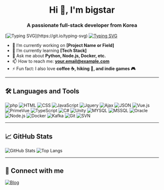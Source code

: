 <h1 align="center">Hi 👋, I'm bigstar</h1>
<h3 align="center">A passionate full-stack developer from Korea</h3>

[![Typing SVG](https://readme-typing-svg.demolab.com?font=Fira+Code&pause=1000&width=435&lines=%EA%B0%9C%EB%B0%9C%EC%9D%98+%EB%B0%B0%EC%9B%80%EC%9D%80+%EB%81%9D%EC%9D%B4+%EC%97%86%EB%8A%94+%EA%B2%83+%EA%B0%99%EC%8A%B5%EB%8B%88%EB%8B%A4.+;%EB%81%9D%EC%9D%B4+%EC%97%86%EB%8A%94+%EB%B0%B0%EC%9B%80%EC%9D%80;%EA%B0%9C%EB%B0%9C%EC%9E%90%EC%97%90%EA%B2%90+%EC%98%A4%ED%9E%88%EB%A0%A4+%EB%8D%94+%EC%A2%8B%EC%9D%80+%EC%9E%A5%EC%A0%90%EC%9D%B4%EC%9E%90%2C+;%EC%9E%90%EC%8B%A0%EC%9D%98+%EB%AC%B4%EA%B8%B0%EA%B0%80+%EC%95%84%EB%8B%90%EA%B9%8C+%EC%8B%B6%EC%8A%B5%EB%8B%88%EB%8B%A4.)](https://git.io/typing-svg)
[![Typing SVG](https://readme-typing-svg.demolab.com?font=Fira+Code&pause=1000&width=435&lines=%EB%81%9D%EC%9D%B4+%EC%97%86%EB%8A%94+%EB%B0%B0%EC%9B%80%EC%9D%80)](https://git.io/typing-svg)

- 🔭 I’m currently working on **[Project Name or Field]**
- 🌱 I’m currently learning **[Tech Stack]**
- 💬 Ask me about **Python, Node.js, Docker, etc.**
- 📫 How to reach me: **your.email@example.com**
- ⚡ Fun fact: I also love **coffee ☕, hiking 🥾, and indie games 🎮**

---

## 🛠️ Languages and Tools

![php](https://img.shields.io/badge/-php-333333?style=flat&logo=php)
![HTML](https://img.shields.io/badge/-HTML-333333?style=flat&logo=html)
![CSS](https://img.shields.io/badge/-CSS-333333?style=flat&logo=css)
![JavaScript](https://img.shields.io/badge/-JavaScript-333333?style=flat&logo=javascript)
![Jquery](https://img.shields.io/badge/-Jquery-333333?style=flat&logo=jquery)
![Ajax](https://img.shields.io/badge/-Ajax-333333?style=flat&logo=ajax)
![JSON](https://img.shields.io/badge/-JSON-333333?style=flat&logo=json)
![Vue.js](https://img.shields.io/badge/-Vue.js-333333?style=flat&logo=vue.js)
![PrimeVue](https://img.shields.io/badge/-PrimeVue-333333?style=flat&logo=primevue)
![TypeScript](https://img.shields.io/badge/-TypeScript-333333?style=flat&logo=typeScript)
![C#](https://img.shields.io/badge/-Csharp-333333?style=flat&logo=c#)
![Unity](https://img.shields.io/badge/-Unity-333333?style=flat&logo=unity)
![MYSQL](https://img.shields.io/badge/-MYSQL-333333?style=flat&logo=mysql)
![MSSQL](https://img.shields.io/badge/-MSSQL-333333?style=flat&logo=mssql)
![Oracle](https://img.shields.io/badge/-Oracle-333333?style=flat&logo=oracle)
![Node.js](https://img.shields.io/badge/-Node.js-333333?style=flat&logo=node.js)
![Docker](https://img.shields.io/badge/-Docker-333333?style=flat&logo=docker)
![Kafka](https://img.shields.io/badge/-Kafka-333333?style=flat&logo=kafka)
![Git](https://img.shields.io/badge/-Git-333333?style=flat&logo=git)
![SVN](https://img.shields.io/badge/-SVN-333333?style=flat&logo=svn)

---

## 📈 GitHub Stats

![GitHub Stats](https://github-readme-stats.vercel.app/api?username=your-username&show_icons=true&theme=github_dark)
![Top Langs](https://github-readme-stats.vercel.app/api/top-langs/?username=your-username&layout=compact&theme=github_dark)

---

## 🤝 Connect with me

[![Blog](https://img.shields.io/badge/Blog-111111?style=flat&logo=tistory)](https://goldbigstar.tistory.com)
